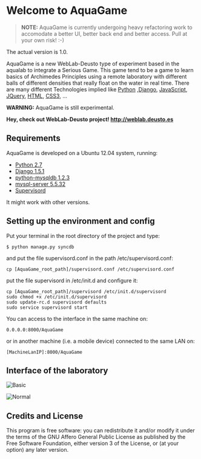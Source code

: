 # Welcome to AquaGame #

> **NOTE:** AquaGame is currently undergoing heavy refactoring work
> to accomodate a better UI, better back end and better access. Pull at your
> own risk! :-)

The actual version is 1.0.

AquaGame is a new WebLab-Deusto type of experiment based in the aqualab to integrate a Serious Game. This game tend to be a game to learn basics of Archimedes Principles using a remote laboratory with different balls of different densities that really float on the water in real time.
There are many different Technologies implied like [Python](http://python.org) ,[Django](https://www.djangoproject.com/‎), [JavaScript](http://http://en.wikipedia.org/wiki/JavaScript/‎), [JQuery](http://jquery.com/‎), [HTML](http://en.wikipedia.org/wiki/HTML), [CSS3](http://en.wikipedia.org/wiki/CSS3#CSS_3), ...

**WARNING:**  AquaGame is still experimental.

**Hey, check out WebLab-Deusto project! <http://weblab.deusto.es>**

## Requirements ##

AquaGame is developed on a Ubuntu 12.04 system, running:

   * [Python 2.7](http://docs.python.org/2/)
   * [Django 1.5.1](https://www.djangoproject.com/‎)
   * [python-mysqldb 1.2.3](http://mysql-python.sourceforge.net/MySQLdb.html)
   * [mysql-server 5.5.32](http://www.mysql.com)
   * [Supervisord](http://http://supervisord.org/)

It might work with other versions.

## Setting up the environment and config ##

Put your terminal in the root directory of the project and type:

	$ python manage.py syncdb

and put the file supervisord.conf in the path /etc/supervisord.conf: 

	cp [AquaGame_root_path]/supervisord.conf /etc/supervisord.conf

put the file supervisord in /etc/init.d and configure it:

	cp [AquaGame_root_path]/supervisord /etc/init.d/supervisord
	sudo chmod +x /etc/init.d/supervisord
	sudo update-rc.d supervisord defaults
	sudo service supervisord start

You can access to the interface in the same machine on:

	0.0.0.0:8000/AquaGame

or in another machine (i.e. a mobile device) connected to the same LAN on:

	[MachineLanIP]:8000/AquaGame

## Interface of the laboratory ##

![Basic](https://raw.github.com/gmartinvela/AquaGame/master/AquaGame/static/img/basic_interface.png)

![Normal](https://raw.github.com/gmartinvela/AquaGame/master/AquaGame/static/img/normal_interface.png)


## Credits and License ##

This program is free software: you can redistribute it and/or modify it
under the terms of the  GNU  Affero General Public License as published
by the Free Software Foundation, either version 3 of the License, or (at
your option) any later version.

